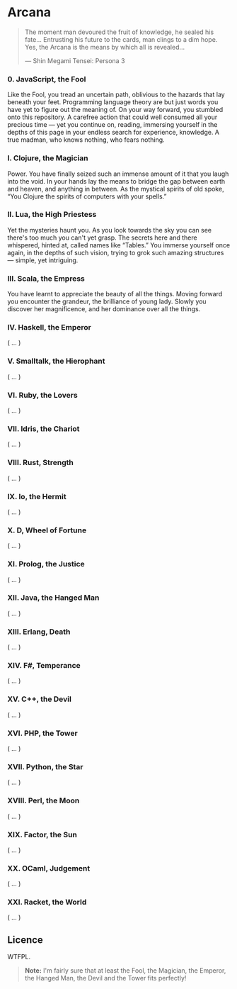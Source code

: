 Arcana
======

> The moment man devoured the fruit of knowledge, he sealed his fate...
> Entrusting his future to the cards, man clings to a dim hope.
> Yes, the Arcana is the means by which all is revealed...
>
> — Shin Megami Tensei: Persona 3


### 0. JavaScript, the Fool

Like the Fool, you tread an uncertain path, oblivious to the hazards
that lay beneath your feet. Programming language theory are but just
words you have yet to figure out the meaning of. On your way forward,
you stumbled onto this repository. A carefree action that could well
consumed all your precious time — yet you continue on, reading,
immersing yourself in the depths of this page in your endless search for
experience, knowledge. A true madman, who knows nothing, who fears
nothing.


### I. Clojure, the Magician

Power. You have finally seized such an immense amount of it that you
laugh into the void. In your hands lay the means to bridge the gap
between earth and heaven, and anything in between. As the mystical
spirits of old spoke, “You Clojure the spirits of computers with your
spells.”


### II. Lua, the High Priestess

Yet the mysteries haunt you. As you look towards the sky you can see
there's too much you can't yet grasp. The secrets here and there
whispered, hinted at, called names like “Tables.” You immerse yourself
once again, in the depths of such vision, trying to grok such amazing
structures — simple, yet intriguing.


### III. Scala, the Empress

You have learnt to appreciate the beauty of all the things. Moving
forward you encounter the grandeur, the brilliance of young lady. Slowly
you discover her magnificence, and her dominance over all the things.


### IV. Haskell, the Emperor

( ... )


### V. Smalltalk, the Hierophant

( ... )


### VI. Ruby, the Lovers

( ... )


### VII. Idris, the Chariot

( ... )


### VIII. Rust, Strength

( ... )


### IX. Io, the Hermit

( ... )


### X. D, Wheel of Fortune

( ... )


### XI. Prolog, the Justice

( ... )


### XII. Java, the Hanged Man

( ... )


### XIII. Erlang, Death

( ... )


### XIV. F#, Temperance

( ... )


### XV. C++, the Devil

( ... )


### XVI. PHP, the Tower

( ... )


### XVII. Python, the Star

( ... )


### XVIII. Perl, the Moon

( ... )


### XIX. Factor, the Sun

( ... )


### XX. OCaml, Judgement

( ... )


### XXI. Racket, the World

( ... )



## Licence

WTFPL.

> **Note:** I'm fairly sure that at least the Fool, the Magician, the
> Emperor, the Hanged Man, the Devil and the Tower fits perfectly!
